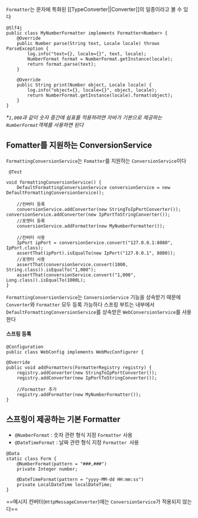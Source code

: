 
`Formatter`는 문자에 특화된 [[TypeConverter||Converter]]의 일종이라고 볼 수 있다

```
@Slf4j
public class MyNumberFormatter implements Formatter<Number> {
	@Override     
	public Number parse(String text, Locale locale) throws ParseException {
		log.info("text={}, locale={}", text, locale);
		NumberFormat format = NumberFormat.getInstance(locale);
		return format.parse(text);
	}

	@Override     
	public String print(Number object, Locale locale) {
		log.info("object={}, locale={}", object, locale);
		return NumberFormat.getInstance(locale).format(object);
	}
}
```

*\*`1,000`과 같이 숫자 중간에 쉼표를 적용하려면 자바가 기본으로 제공하는 `NumberFormat`객체를 사용하면 된다*

## Fomatter를 지원하는 ConversionService
`FormattingConversionService`는 `Fomatter`를 지원하는 `ConversionService`이다

```
 @Test     
 
void formattingConversionService() {
	DefaultFormattingConversionService conversionService = new DefaultFormattingConversionService();
	
	//컨버터 등록  
	conversionService.addConverter(new StringToIpPortConverter()); conversionService.addConverter(new IpPortToStringConverter()); 
	//포맷터 등록  
	conversionService.addFormatter(new MyNumberFormatter());
	
	//컨버터 사용
	IpPort ipPort = conversionService.convert("127.0.0.1:8080", IpPort.class);
	assertThat(ipPort).isEqualTo(new IpPort("127.0.0.1", 8080)); 
	//포맷터 사용  
	assertThat(conversionService.convert(1000, String.class)).isEqualTo("1,000");
	assertThat(conversionService.convert("1,000", Long.class)).isEqualTo(1000L);
}
```

`FormattingConversionService`는 `ConversionService` 기능을 상속받기 때문에 `Converter`와 `Formatter` 모두 등록 가능하다
스프링 부트는 내부에서 `DefaultFormattingConversionService`를 상속받은 `WebConversionService`를 사용한다

#### 스프링 등록
```
@Configuration
public class WebConfig implements WebMvcConfigurer {

@Override     
public void addFormatters(FormatterRegistry registry) {
	registry.addConverter(new StringToIpPortConverter()); 
	registry.addConverter(new IpPortToStringConverter());
	
	//Formatter 추가
	registry.addFormatter(new MyNumberFormatter());
}
```


## 스프링이 제공하는 기본 Formatter
- `@NumberFormat` : 숫자 관련 형식 지정 `Formatter` 사용
- `@DateTimeFormat` : 날짜 관련 형식 지정 `Formatter `사용

```
@Data
static class Form {
	@NumberFormat(pattern = "###,###")
	private Integer number;
	
	@DateTimeFormat(pattern = "yyyy-MM-dd HH:mm:ss")
	private LocalDateTime localDateTime;
}
```


==메시지 컨버터(`HttpMessageConverter`)에는 `ConversionService`가 적용되지 않는다==

